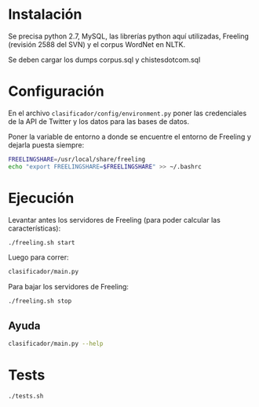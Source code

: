 # Instalación

Se precisa python 2.7, MySQL, las librerías python aquí utilizadas, Freeling (revisión 2588 del SVN) y el corpus WordNet en NLTK.

Se deben cargar los dumps corpus.sql y chistesdotcom.sql 

# Configuración

En el archivo `clasificador/config/environment.py` poner las credenciales de la API de Twitter y los datos para las bases de datos.

Poner la variable de entorno a donde se encuentre el entorno de Freeling y dejarla puesta siempre:

```bash
FREELINGSHARE=/usr/local/share/freeling
echo "export FREELINGSHARE=$FREELINGSHARE" >> ~/.bashrc
```

# Ejecución

Levantar antes los servidores de Freeling (para poder calcular las características):

```bash
./freeling.sh start
```

Luego para correr:

```bash
clasificador/main.py
```

Para bajar los servidores de Freeling:

```bash
./freeling.sh stop
```

## Ayuda

```bash
clasificador/main.py --help
```

# Tests

```bash
./tests.sh
```
